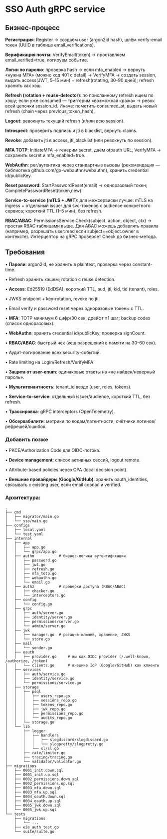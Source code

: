 # SSO Auth gRPC service

## Бизнес-процесс
**Регистрация**: Register → создаём user (argon2id hash), шлём verify-email токен (UUID в таблице email_verifications).

**Верификация почты**: VerifyEmail(token) → проставляем email_verified=true, логируем событие.

**Логин по паролю**: проверка hash → если mfa_enabled → вернуть «нужна MFA» (можно код 401 с detail) → VerifyMFA → создать session, выдать access(JWT, 5–15 мин) + refresh(rotating, 30–90 дней); refresh хранить как хэш.

**Refresh (rotation + reuse-detector)**: по присланному refresh ищем по хэшу; если уже consumed — триггерим «возможная кража» → ревок всей цепочки session_id. Иначе: пометить consumed_at, выдать новый refresh (chain через previous_token_hash).

**Logout**: ревокнуть текущий refresh (и/или всю session).

**Introspect**: проверить подпись и jti в blacklist, вернуть claims.

**Revoke**: добавить jti в access_jti_blacklist (или ревокнуть по session).

**MFA TOTP**: InitiateMFA → генерим secret, даём otpauth URL, VerifyMFA → сохранить secret и mfa_enabled=true.

**WebAuthn**: рег/аутентика через стандартные вызовы (рекомендация — библиотека github.com/go-webauthn/webauthn), хранить credential id/publicKey.

**Reset password**: StartPasswordReset(email) → одноразовый токен; CompletePasswordReset(token,new).

**Service-to-service (mTLS + JWT)**: для межсервиски лучше: mTLS на ingress + отдельный issuer для svc-токенов с audience конкретного сервиса; короткий TTL (1–5 мин), без refresh.

**RBAC/ABAC**: PermissionsService.Check(subject, action, object, ctx) → простая RBAC таблицами выше. Для ABAC можешь добавлять правила (например, разрешать user:read если subject==object.owner в контексте). Интерцептор на gRPC проверяет Check до бизнес-метода.

## Требования
• **Пароли**: argon2id, не хранить в plaintext, проверка через constant-time.

• Refresh хранить хэшем; rotation с reuse detection.

• **Access**: Ed25519 (EdDSA), короткий TTL, aud, jti, kid, tid (tenant), roles.

• JWKS endpoint + key-rotation, revoke по jti.

• Email verify и password reset через одноразовые токены с TTL.

• **MFA**: TOTP минимум 6 цифр/30 сек, дрейфт ±1 шаг; backup codes (список одноразовых).

• **WebAuthn**: хранить credential id/publicKey, проверка signCount.

• **RBAC/ABAC**: быстрый чек (кеш разрешений в памяти на 30–60 сек).

• Аудит-логирование всех security-событий.

• Rate limiting на Login/Refresh/VerifyMFA.

• **Защита от user-enum**: одинаковые ответы на «не найден/неверный пароль».

• **Мультитенантность**: tenant_id везде (user, roles, tokens).

• **Service-to-service**: отдельный issuer/audience, короткий TTL, без refresh.

• **Трассировка**: gRPC interceptors (OpenTelemetry).

• **Обсервабилити**: метрики по кодам/латентности, счётчики логинов/рефрешей/ошибок.

### Добавить позже
• PKCE/Authorization Code для OIDC-потока.

• **Device management**: список активных сессий, logout remote.

• Attribute-based policies через OPA (local decision point).

• **Внешние провайдеры (Google/GitHub)**: хранить oauth_identities, связывать с existing user, если email совпал и verified.

### Архитектура:
```
.
├── cmd
│   ├── migrator/main.go
│   └── sso/main.go
├── configs
│   ├── local.yaml
│   └── test.yaml
├── internal
│   ├── app
│   │   ├── app.go
│   │   └── grpc/app.go
│   ├── authn           # бизнес-логика аутентификации
│   │   ├── password.go
│   │   ├── jwt.go
│   │   ├── refresh.go
│   │   ├── mfa_totp.go
│   │   ├── webauthn.go
│   │   └── email.go
│   ├── authz           # проверки доступа (RBAC/ABAC)
│   │   ├── checker.go
│   │   └── interceptors.go
│   ├── config
│   │   └── config.go
│   ├── grpc
│   │   ├── auth/server.go
│   │   ├── identity/server.go
│   │   ├── permissions/server.go
│   │   └── admin/server.go
│   ├── jwk
│   │   ├── manager.go  # ротация ключей, хранение, JWKS
│   │   └── store.go
│   ├── mail
│   │   └── sender.go
│   ├── oauth
│   │   ├── provider.go     # вы как OIDC provider (/.well-known, /authorize, /token)
│   │   └── clients.go      # внешние IdP (Google/GitHub) как клиенты
│   ├── services
│   │   ├── auth/service.go
│   │   ├── identity/service.go
│   │   └── permissions/service.go
│   ├── storage
│   │   ├── psql
│   │   │   ├── users_repo.go
│   │   │   ├── sessions_repo.go
│   │   │   ├── tokens_repo.go
│   │   │   ├── jwk_repo.go
│   │   │   ├── permissions_repo.go
│   │   │   └── audits_repo.go
│   │   └── storage.go
│   └── lib
│       ├── logger
│       │   ├── handlers
│       │   │   ├── slogdiscard/slogdiscard.go
│       │   │   └── slogpretty/slogpretty.go
│       │   └── sl/sl.go
│       ├── rate/limiter.go
│       ├── tracing/tracing.go
│       └── validator/validator.go
├── migrations
│   ├── 0001_init.down.sql
│   ├── 0001_init.up.sql
│   ├── 0002_permissions.down.sql
│   ├── 0002_permissions.up.sql
│   ├── 0003_mfa.down.sql
│   ├── 0003_mfa.up.sql
│   ├── 0004_oauth.down.sql
│   ├── 0004_oauth.up.sql
│   ├── 0005_jwk.down.sql
│   └── 0005_jwk.up.sql
└── tests
    ├── migrations
    │   └── ...
    ├── e2e_auth_test.go
    └── suite/suite.go
```
